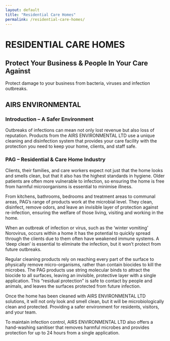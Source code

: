 ```yaml
---
layout: default
title: "Residential Care Homes"
permalink: /residential-care-homes/
---
```


# RESIDENTIAL CARE HOMES
## Protect Your Business & People In Your Care Against
Protect damage to your business from bacteria, viruses and infection outbreaks.

## AIRS ENVIRONMENTAL

### Introduction – A Safer Environment
Outbreaks of infections can mean not only lost revenue but also loss of reputation. Products from the AIRS ENVIRONMENTAL LTD use a unique cleaning and disinfection system that provides your care facility with the protection you need to keep your home, clients, and staff safe.

### PAG – Residential & Care Home Industry
Clients, their families, and care workers expect not just that the home looks and smells clean, but that it also has the highest standards in hygiene. Older patients are often more vulnerable to infection, so ensuring the home is free from harmful microorganisms is essential to minimise illness.

From kitchens, bathrooms, bedrooms and treatment areas to communal areas, PAG’s range of products work at the microbial level. They clean, disinfect, remove odors, and leave an invisible layer of protection against re-infection, ensuring the welfare of those living, visiting and working in the home.

When an outbreak of infection or virus, such as the ‘winter vomiting’ Norovirus, occurs within a home it has the potential to quickly spread through the clients due to them often have weakened immune systems. A ‘deep clean’ is essential to eliminate the infection, but it won’t protect from future outbreaks.

Regular cleaning products rely on reaching every part of the surface to physically remove micro-organisms, rather than contain biocides to kill the microbes. The PAG products use string molecular binds to attract the biocide to all surfaces, leaving an invisible, protective layer with a single application. This “residual protection” is safe to contact by people and animals, and leaves the surfaces protected from future infection.

Once the home has been cleaned with AIRS ENVIRONMENTAL LTD solutions, it will not only look and smell clean, but it will be microbiologically clean and protected. Providing a safer environment for residents, visitors, and your team.
 
To maintain infection control, AIRS ENVIRONMENTAL LTD also offers a hand-washing sanitiser that removes harmful microbes and provides protection for up to 24 hours from a single application.